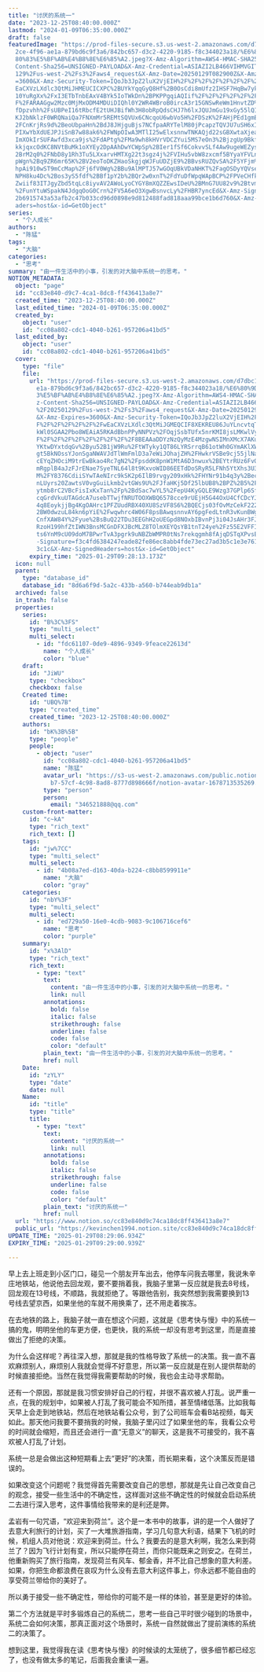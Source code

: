 ```yaml
---
title: "讨厌的系统一"
date: "2023-12-25T08:40:00.000Z"
lastmod: "2024-01-09T06:35:00.000Z"
draft: false
featuredImage: "https://prod-files-secure.s3.us-west-2.amazonaws.com/d7dbc101-8\
  2ce-4f96-ae1a-879bd6c9f3a6/842bc657-d3c2-4220-9185-f8c344023a18/%E6%80%9D%E8%\
  80%83%E5%BF%AB%E4%B8%8E%E6%85%A2.jpeg?X-Amz-Algorithm=AWS4-HMAC-SHA256&X-Amz-\
  Content-Sha256=UNSIGNED-PAYLOAD&X-Amz-Credential=ASIAZI2LB466VIHMVGIT%2F20250\
  129%2Fus-west-2%2Fs3%2Faws4_request&X-Amz-Date=20250129T082900Z&X-Amz-Expires\
  =3600&X-Amz-Security-Token=IQoJb3JpZ2luX2VjEIH%2F%2F%2F%2F%2F%2F%2F%2F%2F%2Fw\
  EaCXVzLXdlc3QtMiJHMEUCICXPC%2BUYkYqqGyQ8Hf%2B0OsCdi8mUfz2IHSF7HqBw7ykqAiEAn3Z\
  10YuRgXx%2FxI3ETbTnbEAxV4BYk5IoTWkDn%2BPKPPgqiAQIif%2F%2F%2F%2F%2F%2F%2F%2F%2\
  F%2FARAAGgw2Mzc0MjMxODM4MDUiDIQhl0Y2WR4WBroB0ircA3r15GNSwReWm1HnvtZD%2BHTYEE9\
  fDpzvhh%2FsUBPeI16tRbcfE2tUHJBifWh3H8obRpQdsCHJ7h6lxJQUJmGu19xGy55lQISsptBuP3\
  KJ2bNklzF0WRQNaiQa7FNXmMr5REMtSQVUx6CNcqoU6wbVo5H%2FDSzK%2FAHjPEd1gmEvdJHTn0%\
  2FCnKrjRs9d%2BeoUbpaHn%2BdJ8JHjguBjs7NCfpaARYTelM80jPcapzTQVJU7uSH6xIM2Q88UfS\
  PIXwYbXdUEJPJiSnB7w88ak6%2FWNpOIwA3MTlI25wElxsnnwTNKAQjd22sGBXwtaXjeaL4vVIAuC\
  ImXOkIrSUFAwfd3xca9js%2FdAPtg%2FMa9wh8kHVrVDCZYui5MS7eOn3%2BjzgUp9BkfzroEH4p5\
  kkjqxcOdKC8NVtBuMk1oXYEy2DpAAhDwYCWpSp%2BIer1fSf6CokvvSLf4Aw9ugeWEZysJ2m1Jed%\
  2BrM2q0%2FNbD8y1Rh3Tu5LXxarvHMTXg22t3sgz4j%2FVIHu5vbW8zxcmf5BYyaYFVLnOLYLGyfM\
  pWgn%2Bq9ZR6mr65K%2BV2eoToDKZHaoSkgjqWJFuUDZjE9%2BBvsRUZQvSA%2F5YFjm%2BbVmwq2\
  hpAi910wST9mCcMap%2Fj6fV0Wg%2BBu9AlMPTJ57wGOqUBkVDaNHKT%2FagOSDyYQVseZ60tmvpC\
  NPH8ku4Dc%2Bos3yS5fdf%2BBf1pY2b%2BQr2w0xnT%2FdYuDfWpqWApBCP%2FPVeCHfkIWN4WBup\
  Zwiif83ITJgyZbd5tqLc8iyvAV2AWoLyoCYGY8mXQZZEwsIDeU%2BMnG7UU82v9%2BtvmtY24Dyk0\
  %2FunYtuWSpakN4JdgqOoG0Crn%2FV5A6eO3XgwBsnvcLy%2FHBR7yncEd&X-Amz-Signature=36\
  2b6915743a53afb2c47b033cd96d0898e9d812488fad818aaa99bce1b6d760&X-Amz-SignedHe\
  aders=host&x-id=GetObject"
series:
  - "个人成长"
authors:
  - "陈猛"
tags:
  - "大脑"
categories:
  - "思考"
summary: "由一件生活中的小事，引发的对大脑中系统一的思考。"
NOTION_METADATA:
  object: "page"
  id: "cc83e840-d9c7-4ca1-8dc8-ff436413a8e7"
  created_time: "2023-12-25T08:40:00.000Z"
  last_edited_time: "2024-01-09T06:35:00.000Z"
  created_by:
    object: "user"
    id: "cc08a802-cdc1-4040-b261-957206a41bd5"
  last_edited_by:
    object: "user"
    id: "cc08a802-cdc1-4040-b261-957206a41bd5"
  cover:
    type: "file"
    file:
      url: "https://prod-files-secure.s3.us-west-2.amazonaws.com/d7dbc101-82ce-4f96-a\
        e1a-879bd6c9f3a6/842bc657-d3c2-4220-9185-f8c344023a18/%E6%80%9D%E8%80%8\
        3%E5%BF%AB%E4%B8%8E%E6%85%A2.jpeg?X-Amz-Algorithm=AWS4-HMAC-SHA256&X-Am\
        z-Content-Sha256=UNSIGNED-PAYLOAD&X-Amz-Credential=ASIAZI2LB466VITFCQ2V\
        %2F20250129%2Fus-west-2%2Fs3%2Faws4_request&X-Amz-Date=20250129T082813Z\
        &X-Amz-Expires=3600&X-Amz-Security-Token=IQoJb3JpZ2luX2VjEIH%2F%2F%2F%2\
        F%2F%2F%2F%2F%2F%2FwEaCXVzLXdlc3QtMiJGMEQCIF8XEKREU86JuYLncvtqTV6Z1PEiB\
        kWl0SGAA2Pbo8WEAiA5RKAdBbnPPyNNPVz%2FOqjSsbTUfx5nrKMI8jsLMKwlVyqIBAiJ%2\
        F%2F%2F%2F%2F%2F%2F%2F%2F%2F8BEAAaDDYzNzQyMzE4MzgwNSIMnXMcX7AKu%2Fftb4g\
        YKtwDYxtdqGv%2Byu52B1jW9Ru%2FtWTyky1QT86LYRSrrqB61otWh0GYmAKlXW7V2IL023\
        gt5BkNOssYJonSgaNWAVJdTlWmFmlD3a7eWiJOhajZH%2FHwkrVSBe9cj55jlNa8Dp73iLF\
        cEYqZHOciM9trEwBkao4Rc7gN2%2FpsddK8pnW1MtA6D3nwux%2BEYtrRUz6FvO407DvdSh\
        mRgplB4aJzFJrENae7SyeTNL64l8t9KxvoWID86EETdDoSRyR5LFNh5YtXhs3U3vQRgY3s2\
        M%2FY8376CdiiSYwTAeNIrc9kSK2p6IlB9rvgy209xHk%2FHYNr91b4q3y%2BeclBJOm1nb\
        nLUyrs20ZawtsV0vgGuiLkmb2vtGWs9U%2FJfaHKj5Df25lbUB8%2BPZ%2B5%2FYNEUXAxI\
        ytmb8rC2VBcFisIxKxTan%2Fp%2BdSac7wYL5%2FepU4KyGQLE9Wzg37GPlp6SfTD2ylxiC\
        cqGrdVkuUTAGdcA7usebTTwjfNRUTOOXWBQ6578cce9rUEjH5G44OxU4CfCDcYJSYm7GxeU\
        4q8EoykjjBg4KgOAHrc1PFZUudRBX40XU8SzVF8S6%2BQECjs03fOvMzCekF2222SW5ot5%\
        2BW0dwzuL84kn6pYiE%2Fwqwhrc4W06F8psBAwqsnnvAY6pgFedLtnR3vKunBWg7wtjWzOg\
        CnfXAW84Y%2Fyue%2BsBuQ22TDu3EEGhH2oUEGpd8NOxbIBvnPj3i04JsAHr3FJd%2B5Zjn\
        RzoH199hfZtIWN3BnsMCGnDFXJBcMLZ8TOlmXEYQsYB1tnT24ye%2Fz55E2VFFILQ5XdOKt\
        ts6YnM9cU09doM7BPwrTvA3pgrk9uNBZbWMPR0tNs7rekqgmh8fAjqDSTqXPvsEZt&X-Amz\
        -Signature=f3c4fd6384247eade82fe86ec8abb4fde73ec27ad3b5c1e3e761eef8254b\
        3c1c&X-Amz-SignedHeaders=host&x-id=GetObject"
      expiry_time: "2025-01-29T09:28:13.173Z"
  icon: null
  parent:
    type: "database_id"
    database_id: "8d6a6f9d-5a2c-433b-a560-b744eab9db1a"
  archived: false
  in_trash: false
  properties:
    series:
      id: "B%3C%3FS"
      type: "multi_select"
      multi_select:
        - id: "fdc61107-0de9-4896-9349-9feace22613d"
          name: "个人成长"
          color: "blue"
    draft:
      id: "JiWU"
      type: "checkbox"
      checkbox: false
    Created time:
      id: "UBQ%7B"
      type: "created_time"
      created_time: "2023-12-25T08:40:00.000Z"
    authors:
      id: "bK%3B%5B"
      type: "people"
      people:
        - object: "user"
          id: "cc08a802-cdc1-4040-b261-957206a41bd5"
          name: "陈猛"
          avatar_url: "https://s3-us-west-2.amazonaws.com/public.notion-static.com/775523\
            b7-57cf-4c98-8ad8-8777d898666f/notion-avatar-1678713535269.png"
          type: "person"
          person:
            email: "346521888@qq.com"
    custom-front-matter:
      id: "c~kA"
      type: "rich_text"
      rich_text: []
    tags:
      id: "jw%7CC"
      type: "multi_select"
      multi_select:
        - id: "4b08a7ed-d163-40da-b224-c8bb8599911e"
          name: "大脑"
          color: "gray"
    categories:
      id: "nbY%3F"
      type: "multi_select"
      multi_select:
        - id: "ed729a50-16e0-4cdb-9083-9c106716cef6"
          name: "思考"
          color: "purple"
    summary:
      id: "x%3AlD"
      type: "rich_text"
      rich_text:
        - type: "text"
          text:
            content: "由一件生活中的小事，引发的对大脑中系统一的思考。"
            link: null
          annotations:
            bold: false
            italic: false
            strikethrough: false
            underline: false
            code: false
            color: "default"
          plain_text: "由一件生活中的小事，引发的对大脑中系统一的思考。"
          href: null
    Date:
      id: "zYLY"
      type: "date"
      date: null
    Name:
      id: "title"
      type: "title"
      title:
        - type: "text"
          text:
            content: "讨厌的系统一"
            link: null
          annotations:
            bold: false
            italic: false
            strikethrough: false
            underline: false
            code: false
            color: "default"
          plain_text: "讨厌的系统一"
          href: null
  url: "https://www.notion.so/cc83e840d9c74ca18dc8ff436413a8e7"
  public_url: "https://kevinchen1994.notion.site/cc83e840d9c74ca18dc8ff436413a8e7"
UPDATE_TIME: "2025-01-29T08:29:06.934Z"
EXPIRY_TIME: "2025-01-29T09:29:00.939Z"

---
```

<link rel="stylesheet" href="https://cdn.jsdelivr.net/npm/katex@0.16.2/dist/katex.min.css" integrity="sha384-bYdxxUwYipFNohQlHt0bjN/LCpueqWz13HufFEV1SUatKs1cm4L6fFgCi1jT643X" crossorigin="anonymous">


早上去上班走到小区门口，碰见一个朋友开车出去，他停车问我去哪里，我说朱辛庄地铁站，他说他去回龙观，要不要捎着我，我脑子里第一反应就是我去8号线，回龙观在13号线，不顺路，我就拒绝了。等跟他告别，我突然想到我需要换到13号线去望京西，如果坐他的车就不用换乘了，还不用走着挨冻。


在去地铁的路上，我脑子就一直在想这个问题，这就是《思考快与慢》中的系统一搞的鬼，明明坐他的车更方便，也更快，我的系统一却没有思考到这里，而是直接做出了拒绝的决策。


为什么会这样呢？再往深入想，那就是我的性格导致了系统一的决策。我一直不喜欢麻烦别人，麻烦别人我就会觉得不好意思，所以第一反应就是在别人提供帮助的时候直接拒绝。当然在我觉得我需要帮助的时候，我也会主动寻求帮助。


还有一个原因，那就是我习惯安排好自己的行程，并很不喜欢被人打乱。说严重一点，在我的规划中，如果被人打乱了我可能会不知所措，甚至情绪低落。比如我每天早上会走到地铁站，然后在地铁站看公众号，到了公司班车会看B站视频，每天如此。那天他问我要不要捎我的时候，我脑子里闪过了如果坐他的车，我看公众号的时间就会缩短，而且还会进行一直“无意义”的聊天，这是我不可接受的，我不喜欢被人打乱了计划。


系统一总是会做出这种短期看上去“更好”的决策，而长期来看，这个决策反而是错误的。


如果改变这个问题呢？我觉得首先需要改变自己的思想，那就是先让自己改变自己的观念，接受一些生活中的不确定性，这样面对这些不确定性的时候就会启动系统二去进行深入思考，这件事情给我带来的是利还是弊。


孟岩有一句咒语，“欢迎来到荷兰”。这个是一本书中的故事，讲的是一个人做好了去意大利旅行的计划，买了一大堆旅游指南，学习几句意大利语，结果下飞机的时候，机组人员对他说：欢迎来到荷兰。什么？我要去的是意大利啊，我怎么来到荷兰了？因为飞行计划有变，所以只能停在荷兰，而你只能既来之则安之。在荷兰，他重新购买了旅行指南，发现荷兰有风车、郁金香，并不比自己想象的意大利差。如果，你把生命都浪费在哀叹为什么没有去意大利这件事上，你永远都不能自由的享受荷兰带给你的美好了。


所以勇于接受一些不确定性，带给你的可能不是一样的体验，甚至是更好的体验。


第二个方法就是平时多锻炼自己的系统二，思考一些自己平时很少碰到的场景中，系统二会如何决策，那真正面对这个场景时，系统一自然就做出了提前演练的系统二的决策了。


想到这里，我觉得我在读《思考快与慢》的时候读的太笼统了，很多细节都已经忘了，也没有做太多的笔记，后面我会重读一遍。


